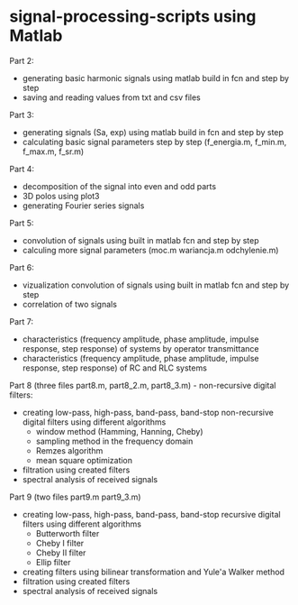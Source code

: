 # signal-processing-scripts using Matlab

Part 2:
* generating basic harmonic signals using matlab build in fcn and step by step
* saving and reading values from txt and csv files 

Part 3: 
* generating signals (Sa, exp) using matlab build in fcn and step by step
* calculating basic signal parameters step by step (f_energia.m, f_min.m, f_max.m, f_sr.m)

Part 4: 
* decomposition of the signal into even and odd parts 
* 3D polos using plot3 
* generating Fourier series signals 

Part 5: 
* convolution of signals using built in matlab fcn and step by step
* calculing more signal parameters (moc.m wariancja.m odchylenie.m)

Part 6:
* vizualization convolution of signals using built in matlab fcn and step by step
* correlation of two signals

Part 7:
* characteristics (frequency amplitude, phase amplitude, impulse response, step response) of systems by operator transmittance
* characteristics (frequency amplitude, phase amplitude, impulse response, step response) of RC and RLC systems

Part 8 (three files part8.m, part8_2.m, part8_3.m) - non-recursive digital filters:
* creating low-pass, high-pass, band-pass, band-stop non-recursive digital filters using different algorithms
    * window method (Hamming, Hanning, Cheby)
    * sampling method in the frequency domain
    * Remzes algorithm
    * mean square optimization 
* filtration using created filters
* spectral analysis of received signals

Part 9 (two files part9.m part9_3.m)
* creating low-pass, high-pass, band-pass, band-stop recursive digital filters using different algorithms
    * Butterworth filter
    * Cheby I filter
    * Cheby II filter
    * Ellip filter
* creating filters using bilinear transformation and Yule'a Walker method
* filtration using created filters
* spectral analysis of received signals